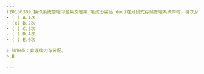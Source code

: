 ```yaml
---
(20150309_操作系统原理习题集及答案_笔试必需品_doc)在分段式存储管理系统中时，每次从主存中取指令或取操作数，至少要访问﹎﹎﹎﹎主存。
- ( ) A.1次 
- (x) B.2次 
- ( ) C.3次 
- ( ) D.4次 
- ( ) E.0次

> 知识点：非连续内存分配。
> B

---
```

